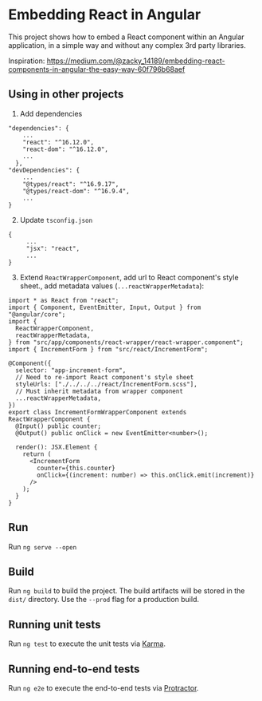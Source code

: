 # Embedding React in Angular

This project shows how to embed a React component within an Angular application, 
in a simple way and without any complex 3rd party libraries. 

Inspiration: https://medium.com/@zacky_14189/embedding-react-components-in-angular-the-easy-way-60f796b68aef

## Using in other projects
1. Add dependencies
```
"dependencies": {
    ...
    "react": "^16.12.0",
    "react-dom": "^16.12.0",
    ...
  },
"devDependencies": {
    ...
    "@types/react": "^16.9.17",
    "@types/react-dom": "^16.9.4",
    ...
}
```

2. Update `tsconfig.json`
```
{
     ... 
     "jsx": "react",
     ...
}
```

3. Extend `ReactWrapperComponent`, add url to React component's style sheet., add metadata values (`...reactWrapperMetadata`):
```
import * as React from "react";
import { Component, EventEmitter, Input, Output } from "@angular/core";
import {
  ReactWrapperComponent,
  reactWrapperMetadata,
} from "src/app/components/react-wrapper/react-wrapper.component";
import { IncrementForm } from "src/react/IncrementForm";

@Component({
  selector: "app-increment-form",
  // Need to re-import React component's style sheet
  styleUrls: ["./../../../react/IncrementForm.scss"],
  // Must inherit metadata from wrapper component
  ...reactWrapperMetadata,
})
export class IncrementFormWrapperComponent extends ReactWrapperComponent {
  @Input() public counter;
  @Output() public onClick = new EventEmitter<number>();

  render(): JSX.Element {
    return (
      <IncrementForm
        counter={this.counter}
        onClick={(increment: number) => this.onClick.emit(increment)}
      />
    );
  }
}
```

## Run

Run `ng serve --open`

## Build

Run `ng build` to build the project. The build artifacts will be stored in the `dist/` directory. Use the `--prod` flag for a production build.

## Running unit tests

Run `ng test` to execute the unit tests via [Karma](https://karma-runner.github.io).

## Running end-to-end tests

Run `ng e2e` to execute the end-to-end tests via [Protractor](http://www.protractortest.org/).
